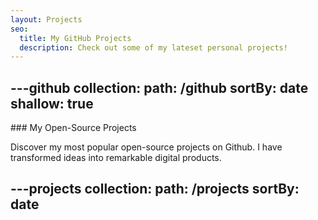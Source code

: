```yaml
---
layout: Projects
seo:
  title: My GitHub Projects
  description: Check out some of my lateset personal projects!
---
```


---github
collection:
  path: /github
  sortBy: date
  shallow: true
---

<PageTitle>
  ### My Open-Source Projects
</PageTitle>

Discover my most popular open-source projects on Github.  I have transformed ideas into remarkable digital products.

---projects
collection:
  path: /projects
  sortBy: date
---


